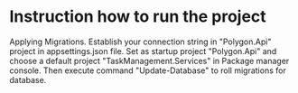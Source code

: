 # Instruction how to run the project

Applying Migrations. Establish your connection string in "Polygon.Api" project in appsettings.json file. Set as startup project "Polygon.Api" and choose a default project "TaskManagement.Services" in Package manager console. Then execute command "Update-Database" to roll migrations for database.

